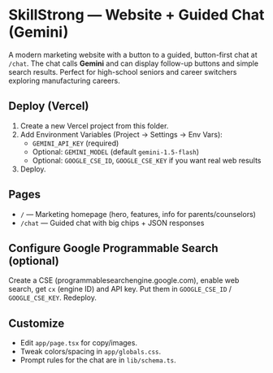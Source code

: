 # SkillStrong — Website + Guided Chat (Gemini)

A modern marketing website with a button to a guided, button-first chat at `/chat`. The chat calls **Gemini** and can display follow-up buttons and simple search results. Perfect for high-school seniors and career switchers exploring manufacturing careers.

## Deploy (Vercel)
1. Create a new Vercel project from this folder.
2. Add Environment Variables (Project → Settings → Env Vars):
   - `GEMINI_API_KEY` (required)
   - Optional: `GEMINI_MODEL` (default `gemini-1.5-flash`)
   - Optional: `GOOGLE_CSE_ID`, `GOOGLE_CSE_KEY` if you want real web results
3. Deploy.

## Pages
- `/` — Marketing homepage (hero, features, info for parents/counselors)
- `/chat` — Guided chat with big chips + JSON responses

## Configure Google Programmable Search (optional)
Create a CSE (programmablesearchengine.google.com), enable web search, get `cx` (engine ID) and API key. Put them in `GOOGLE_CSE_ID` / `GOOGLE_CSE_KEY`. Redeploy.

## Customize
- Edit `app/page.tsx` for copy/images.
- Tweak colors/spacing in `app/globals.css`.
- Prompt rules for the chat are in `lib/schema.ts`.
